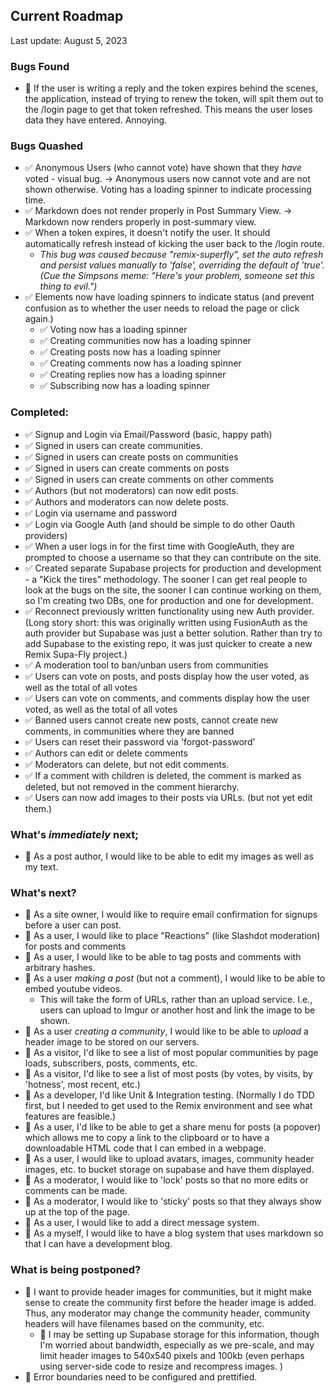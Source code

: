## Current Roadmap

Last update: August 5, 2023

### Bugs Found

- 🔲 If the user is writing a reply and the token expires behind the scenes, the application, instead of trying to renew the token, will spit them out to the /login page to get that token refreshed. This means the user loses data they have entered. Annoying.   

### Bugs Quashed

- ✅ Anonymous Users (who cannot vote) have shown that they *have* voted - visual bug. -> Anonymous users now cannot vote and are not shown otherwise. Voting has a loading spinner to indicate processing time. 
- ✅ Markdown does not render properly in Post Summary View. -> Markdown now renders properly in post-summary view. 
- ✅ When a token expires, it doesn't notify the user. It should automatically refresh instead of kicking the user back to the /login route. 
  - *This bug was caused because "remix-superfly", set the auto refresh and persist values manually to 'false', overriding the default of 'true'. (Cue the Simpsons meme: "Here's your problem, someone set this thing to evil.")*
- ✅ Elements now have loading spinners to indicate status (and prevent confusion as to whether the user needs to reload the page or click again.)
  - ✅ Voting now has a loading spinner
  - ✅ Creating communities now has a loading spinner
  - ✅ Creating posts now has a loading spinner 
  - ✅ Creating comments now has a loading spinner 
  - ✅ Creating replies now has a loading spinner 
  - ✅ Subscribing now has a loading spinner 


### Completed:

- ✅ Signup and Login via Email/Password (basic, happy path)
- ✅ Signed in users can create communities.
- ✅ Signed in users can create posts on communities
- ✅ Signed in users can create comments on posts
- ✅ Signed in users can create comments on other comments
- ✅ Authors (but not moderators) can now edit posts.
- ✅ Authors and moderators can now delete posts.
- ✅ Login via username and password
- ✅ Login via Google Auth (and should be simple to do other Oauth providers)
- ✅ When a user logs in for the first time with GoogleAuth, they are prompted to choose a username so that they can contribute on the site. 
- ✅ Created separate Supabase projects for production and development - a "Kick the tires" methodology. The sooner I can get real people to look at the bugs on the site, the sooner I can continue working on them, so I'm creating two DBs, one for production and one for development.
- ✅ Reconnect previously written functionality using new Auth provider. (Long story short: this was originally written using FusionAuth as the auth provider but Supabase was just a better solution. Rather than try to add Supabase to the existing repo, it was just quicker to create a new Remix Supa-Fly project.)
- ✅ A moderation tool to ban/unban users from communities
- ✅ Users can vote on posts, and posts display how the user voted, as well as the total of all votes
- ✅ Users can vote on comments, and comments display how the user voted, as well as the total of all votes
- ✅ Banned users cannot create new posts, cannot create new comments, in communities where they are banned
- ✅ Users can reset their password via 'forgot-password'
- ✅ Authors can edit or delete comments
- ✅ Moderators can delete, but not edit comments.
- ✅ If a comment with children is deleted, the comment is marked as deleted, but not removed in the comment hierarchy.
- ✅ Users can now add images to their posts via URLs. (but not yet edit them.)

### What's *immediately* next;

- 🔲 As a post author, I would like to be able to edit my images as well as my text.

### What's next? 

- 🔲 As a site owner, I would like to require email confirmation for signups before a user can post. 
- 🔲 As a user, I would like to place "Reactions" (like Slashdot moderation) for posts and comments
- 🔲 As a user, I would like to be able to tag posts and comments with arbitrary hashes.
- 🔲 As a user *making a post* (but not a comment), I would like to be able to embed youtube videos. 
  - This will take the form of URLs, rather than an upload service. I.e., users can upload to Imgur or another host and link the image to be shown. 
- 🔲 As a user *creating a community*, I would like to be able to *upload* a header image to be stored on our servers. 
- 🔲 As a visitor, I'd like to see a list of most popular communities by page loads, subscribers, posts, comments, etc.
- 🔲 As a visitor, I'd like to see a list of most posts (by votes, by visits, by 'hotness', most recent, etc.)
- 🔲 As a developer, I'd like Unit & Integration testing. (Normally I do TDD first, but I needed to get used to the Remix environment and see what features are feasible.)
- 🔲 As a user, I'd like to be able to get a share menu for posts (a popover) which allows me to copy a link to the clipboard or to have a downloadable HTML code that I can embed in a webpage.
- 🔲 As a user, I would like to upload avatars, images, community header images, etc. to bucket storage on supabase and have them displayed.
- 🔲 As a moderator, I would like to 'lock' posts so that no more edits or comments can be made. 
- 🔲 As a moderator, I would like to 'sticky' posts so that they always show up at the top of the page. 
- 🔲 As a user, I would like to add a direct message system. 
- 🔲 As a myself, I would like to have a blog system that uses markdown so that I can have a development blog.  
### What is being postponed?

- 🔲 I want to provide header images for communities, but it might make sense to create the community first before the header image is added. Thus, any moderator may change the community header, community headers will have filenames based on the community, etc.
  - 🔲 I may be setting up Supabase storage for this information, though I'm worried about bandwidth, especially as we pre-scale, and may limit header images to 540x540 pixels and 100kb (even perhaps using server-side code to resize and recompress images.  )
- 🔲 Error boundaries need to be configured and prettified.


